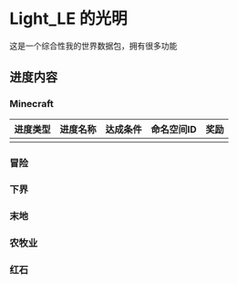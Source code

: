 # Light_LE 的光明

这是一个综合性我的世界数据包，拥有很多功能

## 进度内容

### Minecraft

|进度类型|进度名称|达成条件|命名空间ID|奖励|
|:-:|:-:|:-:|:-:|:-:|
||||||

### 冒险



### 下界

### 末地

### 农牧业

### 红石
